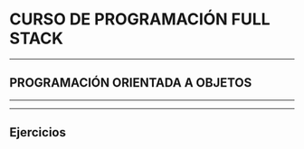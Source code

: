 # CURSO DE PROGRAMACIÓN FULL STACK

---
## PROGRAMACIÓN ORIENTADA A OBJETOS

---

---
## Ejercicios
